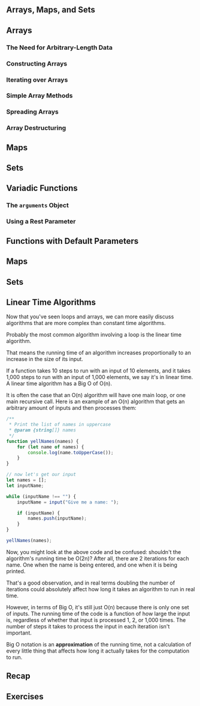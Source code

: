## Arrays, Maps, and Sets

## Arrays

### The Need for Arbitrary-Length Data

### Constructing Arrays

### Iterating over Arrays

### Simple Array Methods

### Spreading Arrays

### Array Destructuring

## Maps

## Sets

## Variadic Functions

### The `arguments` Object

### Using a Rest Parameter

## Functions with Default Parameters

## Maps

## Sets

## Linear Time Algorithms

Now that you've seen loops and arrays, we can more easily discuss algorithms that are more complex than constant time algorithms.

Probably the most common algorithm involving a loop is the linear time algorithm.

That means the running time of an algorithm increases proportionally to an increase in the size of its input.

If a function takes 10 steps to run with an input of 10 elements, and it takes 1,000 steps to run with an input of 1,000 elements, we say it's in linear time. A linear time algorithm has a Big O of O(n).

It is often the case that an O(n) algorithm will have one main loop, or one main recursive call. Here is an example of an O(n) algorithm that gets an arbitrary amount of inputs and then processes them:

```js
/**
 * Print the list of names in uppercase
 * @param {string[]} names
 */
function yellNames(names) {
    for (let name of names) {
        console.log(name.toUpperCase());
    }
}

// now let's get our input
let names = [];
let inputName;

while (inputName !== "") {
    inputName = input("Give me a name: ");

    if (inputName) {
        names.push(inputName);
    }
}

yellNames(names);
```

Now, you might look at the above code and be confused: shouldn't the algorithm's running time be O(2n)? After all, there are 2 iterations for each name. One when the name is being entered, and one when it is being printed.

That's a good observation, and in real terms doubling the number of iterations could absolutely affect how long it takes an algorithm to run in real time.

However, in terms of Big O, it's still just O(n) because there is only one set of inputs. The running time of the code is a function of how large the input is, regardless of whether that input is processed 1, 2, or 1,000 times. The number of steps it takes to process the input in each iteration isn't important.

Big O notation is an **approximation** of the running time, not a calculation of every little thing that affects how long it actually takes for the computation to run.

## Recap

## Exercises
